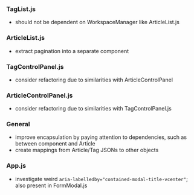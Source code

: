### TagList.js
- should not be dependent on WorkspaceManager like ArticleList.js

### ArticleList.js
- extract pagination into a separate component

### TagControlPanel.js
- consider refactoring due to similarities with ArticleControlPanel

### ArticleControlPanel.js
- consider refactoring due to similarities with TagControlPanel.js

### General
- improve encapsulation by paying attention to dependencies, such as between component and Article
- create mappings from Article/Tag JSONs to other objects

### App.js
- investigate weird `aria-labelledby="contained-modal-title-vcenter"`; also present in FormModal.js
